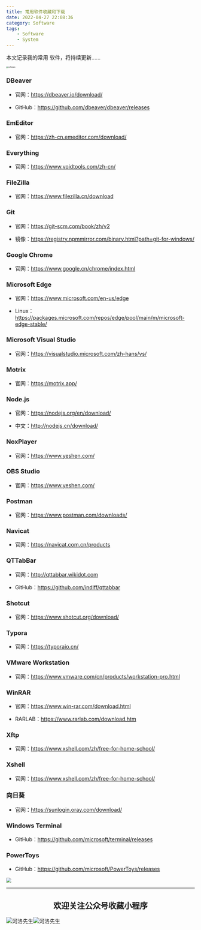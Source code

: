 ```yaml
---
title: 常用软件收藏和下载
date: 2022-04-27 22:08:36
category: Software
tags: 
    - Software
    - System
---
```


本文记录我的常用 软件，将持续更新......

<img src="https://s2.loli.net/2022/06/06/l5D1QS7MegyvRYO.png" alt="software" style="zoom:33%;" />

### DBeaver

- 官网：https://dbeaver.io/download/

- GitHub：https://github.com/dbeaver/dbeaver/releases


### EmEditor

- 官网：https://zh-cn.emeditor.com/download/


### Everything

- 官网：https://www.voidtools.com/zh-cn/


### FileZilla

- 官网：https://www.filezilla.cn/download


### Git

- 官网：https://git-scm.com/book/zh/v2

- 镜像：https://registry.npmmirror.com/binary.html?path=git-for-windows/


### Google Chrome

- 官网：https://www.google.cn/chrome/index.html


### Microsoft Edge

- 官网：https://www.microsoft.com/en-us/edge

- Linux：https://packages.microsoft.com/repos/edge/pool/main/m/microsoft-edge-stable/


### Microsoft Visual Studio

- 官网：https://visualstudio.microsoft.com/zh-hans/vs/


### Motrix

- 官网：https://motrix.app/


### Node.js

- 官网：https://nodejs.org/en/download/

- 中文：http://nodejs.cn/download/


### NoxPlayer

- 官网：https://www.yeshen.com/


### OBS Studio

- 官网：https://www.yeshen.com/


### Postman

- 官网：https://www.postman.com/downloads/


### Navicat

- 官网：https://navicat.com.cn/products


### QTTabBar

- 官网：http://qttabbar.wikidot.com

- GitHub：https://github.com/indiff/qttabbar


### Shotcut

- 官网：https://www.shotcut.org/download/


### Typora

- 官网：https://typoraio.cn/


### VMware Workstation

- 官网：https://www.vmware.com/cn/products/workstation-pro.html


### WinRAR

- 官网：https://www.win-rar.com/download.html

- RARLAB：https://www.rarlab.com/download.htm


### Xftp

- 官网：https://www.xshell.com/zh/free-for-home-school/


### Xshell

- 官网：https://www.xshell.com/zh/free-for-home-school/


### 向日葵

- 官网：https://sunlogin.oray.com/download/


### Windows Terminal

- GitHub：https://github.com/microsoft/terminal/releases


### PowerToys

- GitHub：https://github.com/microsoft/PowerToys/releases




<img src="https://s2.loli.net/2022/06/24/cxZCrmoFPD5JSuv.gif" style="zoom:80%;" />

---

## <center>欢迎关注公众号收藏小程序</center>

![河洛先生](https://s2.loli.net/2022/06/23/bYdtKDC2U5J7iWr.jpg)![河洛先生](https://s2.loli.net/2022/06/23/PlUgz5KSHm7OBke.jpg)
